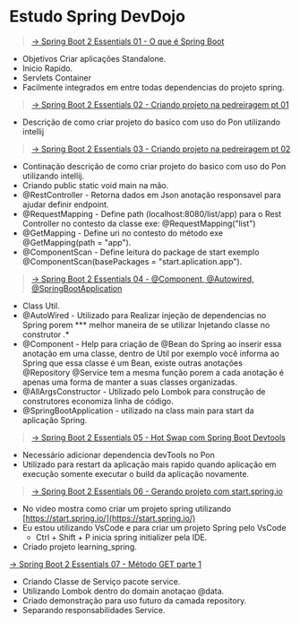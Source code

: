 # Estudo Spring DevDojo

> [-> Spring Boot 2 Essentials 01 - O que é Spring Boot](https://youtu.be/aspWYs8lp48https:/)

* Objetivos Criar aplicações Standalone.
* Inicio Rapido.
* Servlets Container
* Facilmente integrados em entre todas dependencias do projeto spring.

> [-> Spring Boot 2 Essentials 02 - Criando projeto na pedreiragem pt 01](https://youtu.be/w8I7jWfUFLghttps:/)

* Descrição de como criar projeto do basico com uso do Pon utilizando intellij

> [-> Spring Boot 2 Essentials 03 - Criando projeto na pedreiragem pt 02](https://youtu.be/szrqiHLbUq0https:/)

* Continação descrição de como criar projeto do basico com uso do Pon utilizando intellij.
* Criando public static void main na mão.
* @RestController - Retorna dados em Json anotação responsavel para ajudar definir endpoint.
* @RequestMapping - Define path (localhost:8080/list/app) para o Rest Controller  no contesto da classe exe: @RequestMapping("list")
* @GetMapping - Define uri no contesto do método exe @GetMapping(path = "app").
* @ComponentScan - Define leitura do package de start exemplo @ComponentScan(basePackages = "start.aplication.app").

> [-> Spring Boot 2 Essentials 04 - @Component, @Autowired, @SpringBootApplication](https://www.youtube.com/watch?v=4sndRmKpMYI&list=PL62G310vn6nFBIxp6ZwGnm8xMcGE3VA5H&index=5)

* Class Util.
* @AutoWired - Utilizado para Realizar injeção de dependencias no Spring porem *** melhor maneira de se utilizar Injetando classe no construtor *.**
* @Component - Help para criação de @Bean do Spring ao inserir essa anotação em uma classe, dentro de Util por exemplo você informa ao Spring que essa classe é um Bean, existe outras anotações @Repository @Service tem a mesma função porem a cada anotação é apenas uma forma de manter a suas classes organizadas.
* @AllArgsConstructor - Utilizado pelo Lombok para construção de construtores economiza linha de código.
* @SpringBootApplication - utilizado na class main para start da aplicação Spring.

> [-> Spring Boot 2 Essentials 05 - Hot Swap com Spring Boot Devtools](https://www.youtube.com/watch?v=8W8t2yh8CD4&list=PL62G310vn6nFBIxp6ZwGnm8xMcGE3VA5H&index=6)

* Necessário adicionar dependencia devTools no Pon
* Utilizado para restart da aplicação mais rapido quando aplicação em execução somente executar o build da aplicação novamente.

> [-> Spring Boot 2 Essentials 06 - Gerando projeto com start.spring.io](https://www.youtube.com/watch?v=sZGw-evH0OE&list=PL62G310vn6nFBIxp6ZwGnm8xMcGE3VA5H&index=7)

* No video mostra como criar um projeto spring utilizando [https://start.spring.io/](https://start.spring.io/)
* Eu estou utilizando VsCode e para criar um projeto Spring pelo VsCode
  * Ctrl + Shift + P inicia spring initializer pela IDE.
* Criado projeto learning_spring.

[-> Spring Boot 2 Essentials 07 - Método GET parte 1](https://www.youtube.com/watch?v=ChstGsjYly0&list=PL62G310vn6nFBIxp6ZwGnm8xMcGE3VA5H&index=8)

* Criando Classe de Serviço pacote service.
* Utilizando Lombok dentro do domain anotaçao @data.
* Criado demonstração para uso futuro da camada repository.
* Separando responsabilidades Service.
